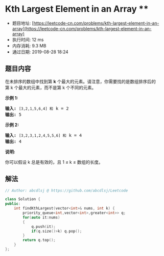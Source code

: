 # Kth Largest Element in an Array **
- 题目地址: [https://leetcode-cn.com/problems/kth-largest-element-in-an-array](https://leetcode-cn.com/problems/kth-largest-element-in-an-array)
- 执行时间: 12 ms
- 内存消耗: 9.3 MB
- 通过日期: 2019-08-28 18:24

## 题目内容
<p>在未排序的数组中找到第 <strong>k</strong> 个最大的元素。请注意，你需要找的是数组排序后的第 k 个最大的元素，而不是第 k 个不同的元素。</p>

<p><strong>示例 1:</strong></p>

<pre><strong>输入:</strong> <code>[3,2,1,5,6,4] 和</code> k = 2
<strong>输出:</strong> 5
</pre>

<p><strong>示例 2:</strong></p>

<pre><strong>输入:</strong> <code>[3,2,3,1,2,4,5,5,6] 和</code> k = 4
<strong>输出:</strong> 4</pre>

<p><strong>说明: </strong></p>

<p>你可以假设 k 总是有效的，且 1 ≤ k ≤ 数组的长度。</p>


## 解法
```cpp
// Author: abcdlsj @ https://github.com/abcdlsj/Leetcode

class Solution {
public:
    int findKthLargest(vector<int>& nums, int k) {
        priority_queue<int,vector<int>,greater<int>> q;
        for(auto it:nums)
        {
            q.push(it);
            if(q.size()>k) q.pop();
        }
        return q.top();
    }
};

```